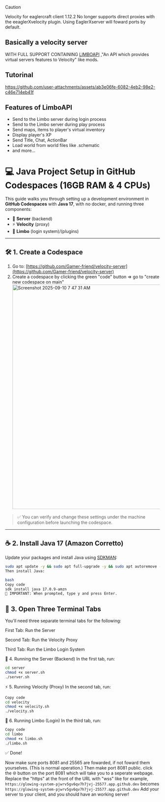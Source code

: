 > [!CAUTION]
> Velocity for eaglercraft client 1.12.2 No longer supports direct proxies with the eeaglerXvelocity plugin. Using EaglerXserver will foward ports by default.

## Basically a velocity server
WITH FULL SUPPORT CONTAINING [LIMBOAPI](https://github.com/Elytrium/LimboAPI) ,"An API which provides virtual servers features to Velocity" like mods.

## Tutorinal

https://github.com/user-attachments/assets/ab3e06fe-6082-4eb2-98e2-c46e714eb41f


## Features of LimboAPI

- Send to the Limbo server during login process
- Send to the Limbo server during play process
- Send maps, items to player's virtual inventory
- Display player's XP
- Send Title, Chat, ActionBar
- Load world from world files like .schematic
- and more...
  
# 💻 Java Project Setup in GitHub Codespaces (16GB RAM & 4 CPUs)

This guide walks you through setting up a development environment in **GitHub Codespaces** with **Java 17**, with no docker, and running three components:

- 🧱 **Server** (backend)
- ⚡ **Velocity** (proxy)
- 🔐 **Limbo** (login system)/(plugins)

---

## 🛠️ 1. Create a Codespace

1. Go to: [https://github.com/Gamer-friend/velocity-server](https://github.com/Gamer-friend/velocity-server)
2. Create a codespace by clicking the green "code" button => go to "create new codespace on main"
   <img width="1364" height="731" alt="Screenshot 2025-09-10 7 47 31 AM" src="https://github.com/user-attachments/assets/d6809790-c3d2-4131-98b6-ae7fc62ea2bd" />

> ✅ You can verify and change these settings under the machine configuration before launching the codespace.

---

## ☕ 2. Install Java 17 (Amazon Corretto)

Update your packages and install Java using [SDKMAN](https://sdkman.io/):

```bash
sudo apt update -y && sudo apt full-upgrade -y && sudo apt autoremove -y && sudo apt auto-clean -y
Then install Java:

bash
Copy code
sdk install java 17.0.9-amzn
🔸 IMPORTANT: When prompted, type y and press Enter.
```

## 🔄 3. Open Three Terminal Tabs
You'll need three separate terminal tabs for the following:

First Tab: Run the Server

Second Tab: Run the Velocity Proxy

Third Tab: Run the Limbo Login System



🧱 4. Running the Server (Backend)
In the first tab, run:

```bash
cd server
chmod +x server.sh
./server.sh
```

⚡ 5. Running Velocity (Proxy)
In the second tab, run:

```bash
Copy code
cd velocity
chmod +x velocity.sh
./velocity.sh
```

🔐 6. Running Limbo (Login)
In the third tab, run:

```bash
Copy code
cd limbo
chmod +x limbo.sh
./limbo.sh
```
✅ Done!

Now make sure ports 8081 and 25565 are fowarded, if not foward them yourselves. (This is normal operation.) Then make port 8081 public. click the 🌐 button on the port 8081 which will take you to a seperate webpage. Replace the "https" at the front of the URL with "wss" like for example, `https://glowing-system-pjwrv5gv6qv7h7jvj-25577.app.github.dev` becomes `https://glowing-system-pjwrv5gv6qv7h7jvj-25577.app.github.dev` Add your server to your client, and you should have an working server!
